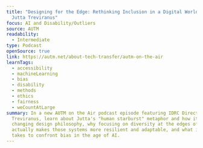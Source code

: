 ```yaml
---
title: "Designing for the Edge: Rethinking Inclusion in a Digital World with Dr.
  Jutta Treviranus"
focus: AI and Disability/Outliers
source: AUTM
readability:
  - Intermediate
type: Podcast
openSource: true
link: https://autm.net/about-tech-transfer/autm-on-the-air
learnTags:
  - accessibility
  - machineLearning
  - bias
  - disability
  - methods
  - ethics
  - fairness
  - weCountAtLarge
summary: In a new AUTM on the Air podcast episode featuring IDRC Director Jutta
  Treviranus, learn about Jutta's "human starburst" metaphor and how it's
  changing design philosophy, why focusing on diversity at the edges of a system
  actually makes those systems more resilient and adaptable, and what it really
  takes to confront bias in the age of AI.
---
```

